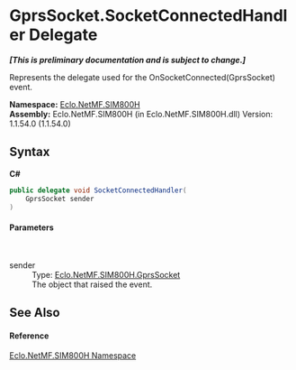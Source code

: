 # GprsSocket.SocketConnectedHandler Delegate
 _**\[This is preliminary documentation and is subject to change.\]**_

Represents the delegate used for the OnSocketConnected(GprsSocket) event.

**Namespace:**&nbsp;<a href="N_Eclo_NetMF_SIM800H">Eclo.NetMF.SIM800H</a><br />**Assembly:**&nbsp;Eclo.NetMF.SIM800H (in Eclo.NetMF.SIM800H.dll) Version: 1.1.54.0 (1.1.54.0)

## Syntax

**C#**<br />
``` C#
public delegate void SocketConnectedHandler(
	GprsSocket sender
)
```


#### Parameters
&nbsp;<dl><dt>sender</dt><dd>Type: <a href="T_Eclo_NetMF_SIM800H_GprsSocket">Eclo.NetMF.SIM800H.GprsSocket</a><br />The object that raised the event.</dd></dl>

## See Also


#### Reference
<a href="N_Eclo_NetMF_SIM800H">Eclo.NetMF.SIM800H Namespace</a><br />